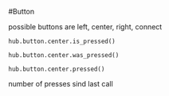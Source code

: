 #Button

possible buttons are left, center, right, connect

```
hub.button.center.is_pressed()
```


```
hub.button.center.was_pressed()
```


```
hub.button.center.pressed()
```
number of presses sind last call